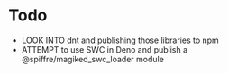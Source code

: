 
# Todo

- LOOK INTO dnt and publishing those libraries to npm
- ATTEMPT to use SWC in Deno and publish a @spiffre/magiked_swc_loader module
